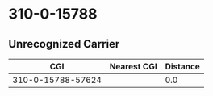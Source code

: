 # 310-0-15788
## Unrecognized Carrier


| CGI | Nearest CGI | Distance |
|-----|-------------|----------|
| 310-0-15788-57624 |  | 0.0 |
